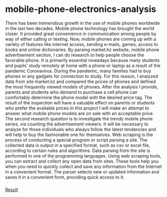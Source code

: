 # mobile-phone-electronics-analysis

There has been tremendous growth in the use of mobile phones worldwide in the last two 
decades. Mobile phone technology has brought the world closer. It provided great convenience 
in communication among people by way of either calling or texting. Now, mobile phones are
coming up with a variety of features like internet access, sending e-mails, games, access
to books and online dictionaries.
By parsing market.kz website, mobile phone advertisement section, I can do research to help 
people choose the favorable phone. It is primarily essential nowadays because many students 
and pupils’ study remotely at home with a phone or laptop as a result of the pandemic 
Coronavirus. During the pandemic, many families had to buy phones or any gadgets for 
connection to study. For this reason, I analyzed data from site market.kz and compared the 
prices of phones and defined the most frequently viewed models of phones.
After the analysis I provide, parents and students who demand to purchase a cell phone can 
comfortably determine the phone model with the desired price tag. The result of the 
inspection will have a valuable effect on parents or students who prefer the available 
prices.In this project I will make an attempt to answer what mobile phone models are on sale 
with an acceptable price.
The second research question is to investigate the trendy mobile phone series, via counting 
the advertisement viewers. It will be necessary to analyze for those individuals who always 
follow the latest tendencies and will help to buy the fashionable one for themselves.
Web scraping is the process of conducting a special program or script parsing a site. The 
collected data is output in a specified format, such as csv or excel file, according to 
certain rules and algorithms. Data parsing from the site is performed in one of the 
programming languages.
Using web scraping tools, you can extract and collect any open data from sites. These tools 
help you when you need to quickly collect and save any information from the Internet in a 
convenient format. The parser selects new or updated information and saves it in a convenient 
form, providing quick access to it.

### 
[Result](https://github.com/Moali123-svg/mobile-phone-electronics-analysis/blob/main/project%203%20Results.pdf)
